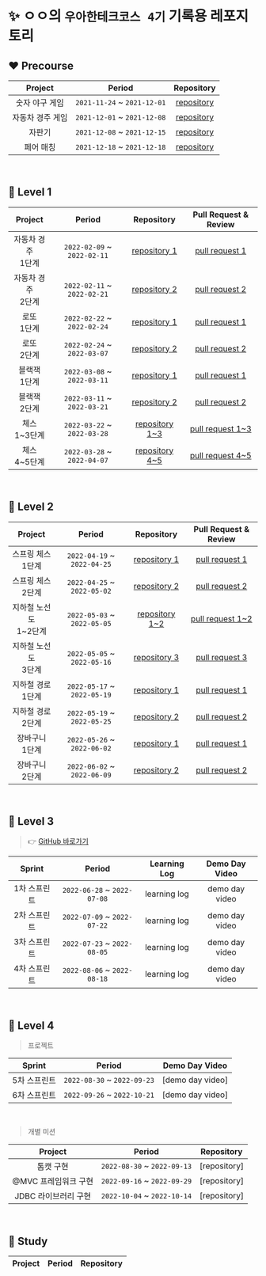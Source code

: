 # ✨ ㅇㅇ의 `우아한테크코스 4기` 기록용 레포지토리

## ❤ Precourse

| Project | Period | Repository |
|:---:|:---:|:---:|
|숫자 야구 게임|`2021-11-24` ~ `2021-12-01`|[repository]()|
|자동차 경주 게임|`2021-12-01` ~ `2021-12-08`|[repository]()|
|자판기|`2021-12-08` ~ `2021-12-15`|[repository]()|
|페어 매칭|`2021-12-18` ~ `2021-12-18`|[repository]()|

<br/>

## 🧡 Level 1

| Project | Period | Repository | Pull Request & Review |
|:-----:|:-----:|:---:|:---:|
|자동차 경주 <br> 1단계|`2022-02-09` ~ `2022-02-11`|[repository 1]()|[pull request 1]()|
|자동차 경주 <br> 2단계|`2022-02-11` ~ `2022-02-21`|[repository 2]()|[pull request 2]()|
|로또 <br> 1단계|`2022-02-22` ~ `2022-02-24`|[repository 1]()|[pull request 1]()|
|로또 <br> 2단계|`2022-02-24` ~ `2022-03-07`|[repository 2]()|[pull request 2]()|
|블랙잭 <br> 1단계|`2022-03-08` ~ `2022-03-11`|[repository 1]()|[pull request 1]()|
|블랙잭 <br> 2단계|`2022-03-11` ~ `2022-03-21`|[repository 2]()|[pull request 2]()|
|체스 <br> 1~3단계|`2022-03-22` ~ `2022-03-28`|[repository 1~3]()|[pull request 1~3]()|
|체스 <br> 4~5단계|`2022-03-28` ~ `2022-04-07`|[repository 4~5]()|[pull request 4~5]()|

<br/>

## 💛 Level 2

| Project | Period | Repository | Pull Request & Review |
|:-----:|:-----:|:---:|:---:|
|스프링 체스 <br> 1단계|`2022-04-19` ~ `2022-04-25`|[repository 1]()|[pull request 1]()|
|스프링 체스 <br> 2단계|`2022-04-25` ~ `2022-05-02`|[repository 2]()|[pull request 2]()|
|지하철 노선도 <br> 1~2단계|`2022-05-03` ~ `2022-05-05`|[repository 1~2]()|[pull request 1~2]()| 
|지하철 노선도 <br> 3단계|`2022-05-05` ~ `2022-05-16`|[repository 3]()|[pull request 3]()|
|지하철 경로 <br> 1단계|`2022-05-17` ~ `2022-05-19`|[repository 1]()|[pull request 1]()|
|지하철 경로 <br> 2단계|`2022-05-19` ~ `2022-05-25`|[repository 2]()|[pull request 2]()|
|장바구니 <br> 1단계|`2022-05-26` ~ `2022-06-02`|[repository 1]()|[pull request 1]()|
|장바구니 <br> 2단계|`2022-06-02` ~ `2022-06-09`|[repository 2]()|[pull request 2]()|

<br/>

## 💚 Level 3

> 👉 [GitHub 바로가기]()

| Sprint | Period | Learning Log | Demo Day Video |
|:-----:|:-----:|:------------:|:--------------:|
|1차 스프린트|`2022-06-28` ~ `2022-07-08`| learning log | demo day video |
|2차 스프린트|`2022-07-09` ~ `2022-07-22`| learning log | demo day video |
|3차 스프린트|`2022-07-23` ~ `2022-08-05`| learning log | demo day video |
|4차 스프린트|`2022-08-06` ~ `2022-08-18`| learning log | demo day video |


<br/>

## 💙 Level 4

> 프로젝트

| Sprint | Period | Demo Day Video |
|:-----:|:-----:|:---:|
|5차 스프린트|`2022-08-30` ~ `2022-09-23`|[demo day video]|
|6차 스프린트|`2022-09-26` ~ `2022-10-21`|[demo day video]|

<br/>

> 개별 미션

| Project | Period | Repository |
|:-----:|:-----:|:---:|
|톰캣 구현|`2022-08-30` ~ `2022-09-13`|[repository]|
|@MVC 프레임워크 구현|`2022-09-16` ~ `2022-09-29`|[repository]|
|JDBC 라이브러리 구현|`2022-10-04` ~ `2022-10-14`|[repository]|


<br/>

## 💜 Study

| Project | Period | Repository |
|:---:|:---:|:---:|
